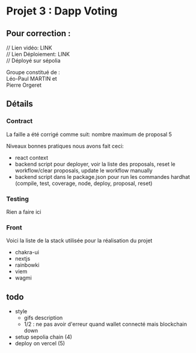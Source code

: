 # Projet 3 : Dapp Voting

## Pour correction :

// Lien vidéo: LINK  
// Lien Déploiement: LINK  
// Déployé sur sépolia

Groupe constitué de :  
Léo-Paul MARTIN et  
Pierre Orgeret

## Détails

### Contract

La faille a été corrigé comme suit: nombre maximum de proposal 5

Niveaux bonnes pratiques nous avons fait ceci:

- react context
- backend script pour deployer, voir la liste des proposals, reset le workflow/clear proposals, update le workflow manually
- backend script dans le package.json pour run les commandes hardhat (compile, test, coverage, node, deploy, proposal, reset)

### Testing

Rien a faire ici

### Front

Voici la liste de la stack utilisée pour la réalisation du projet

- chakra-ui
- nextjs
- rainbowki
- viem
- wagmi

## todo

- style
  - gifs description
  - 1/2 : ne pas avoir d'erreur quand wallet connecté mais blockchain down
- setup sepolia chain (4)
- deploy on vercel (5)

